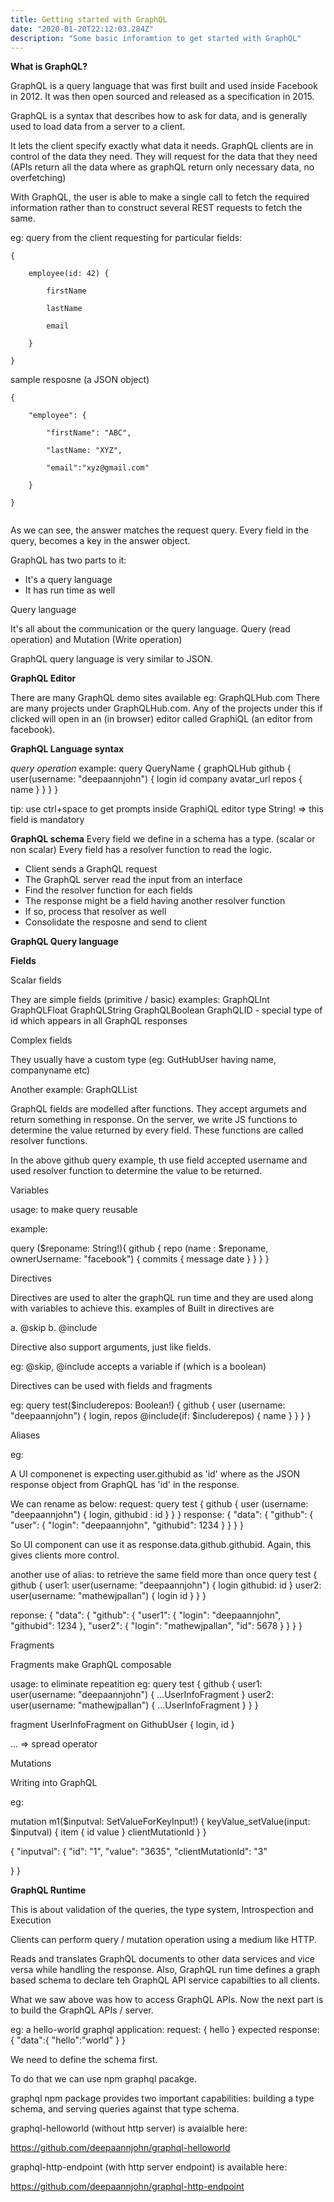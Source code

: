 ```yaml
---
title: Getting started with GraphQL
date: "2020-01-20T22:12:03.284Z"
description: "Some basic inforamtion to get started with GraphQL"
---
```


**What is GraphQL?**

GraphQL is a query language that was first built and used inside Facebook in 2012. It was then open sourced and released as a specification in 2015.

GraphQL is a syntax that describes how to ask for data, and is generally used to load data from a server to a client. 

It lets the client specify exactly what data it needs. GraphQL clients are in control of the data they need. They will request for the data that they need (APIs return all the data where as graphQL
return only necessary data, no overfetching)

With GraphQL, the user is able to make a single call to fetch the required information rather than to construct several REST requests to fetch the same.

eg: query from the client requesting for particular fields:

```
{
  
    employee(id: 42) {

        firstName

        lastName

        email

    }

}

```
sample resposne (a JSON object)

```
{

    "employee": {

        "firstName": "ABC",

        "lastName: "XYZ",

        "email":"xyz@gmail.com"

    }

}


```
As we can see, the answer matches the request query. Every field in the query, becomes a key in the answer object.

GraphQL has two parts to it:

* It's a query language
* It has run time as well

Query language 

It's all about the communication or the query language. Query (read operation) and Mutation (Write operation)

GraphQL query language is very similar to JSON.

**GraphQL Editor**

There are many GraphQL demo sites available eg: GraphQLHub.com
There are many projects under GraphQLHub.com. Any of the projects under this 
if clicked will open in an (in browser) editor called GraphiQL (an editor from facebook).


**GraphQL Language syntax**

_query operation_
example:
query QueryName {
  graphQLHub
  github {
    user(username: "deepaannjohn") {
      login
      id
      company
      avatar_url
      repos {
        name
      }
    }
  }
}

tip: use ctrl+space to get prompts inside GraphiQL editor
type String! => this field is mandatory

**GraphQL schema**
Every field we define in a schema has a type. (scalar or non scalar)
Every field has a resolver function to read the logic.

* Client sends a GraphQL request
* The GraphQL server read the input from an interface
* Find the resolver function for each fields
* The response might be a field having another resolver function
* If so, process that resolver as well
* Consolidate the resposne and send to client


**GraphQL Query language**

**Fields**

Scalar fields

They are simple fields (primitive / basic)
examples:
GraphQLInt
GraphQLFloat
GraphQLString
GraphQLBoolean
GraphQLID - special type of id  which appears in all GraphQL responses

Complex fields

They usually have a custom type (eg: GutHubUser having name, companyname etc)

Another example:
GraphQLList


GraphQL fields are modelled after functions. They accept argumets and return something in response.
On the server, we write JS functions to determine the value returned by every field.
These functions are called resolver functions.

In the above github query example, th use field accepted username and used
resolver function to determine the value to  be returned.

Variables

usage: to make query reusable

example:

query ($reponame: String!){
  github {
    repo (name : $reponame, ownerUsername: "facebook")  {
      commits {
        message
        date
      }
    }
  }
}

Directives

Directives are used to alter the graphQL run time and they are used along with variables to achieve this.
examples of Built in directives are

a. @skip
b. @include

Directive also support arguments, just like fields.

eg: @skip, @include accepts a variable if (which is a boolean)

Directives can be used with fields and fragments

eg:
query test($includerepos: Boolean!) {
  github {
    user (username: "deepaannjohn") {
      login,
      repos @include(if: $includerepos) {
        name
      }
    }
  }
}

Aliases

eg:

A UI componenet is expecting user.githubid as 'id' where as the JSON response object from 
GraphQL has 'id' in the response.

We can rename as below:
request:
query test {
  github {
    user (username: "deepaannjohn") {
      login,
      githubid : id
    }
  }
}
response:
{
  "data": {
    "github": {
      "user": {
        "login": "deepaannjohn",
        "githubid": 1234
      }
    }
  }
}

So UI component can use it as response.data.github.githubid.
Again, this gives clients more control.

another use of alias:
to retrieve the same field more than once
query test {
  github {
    user1: user(username: "deepaannjohn") {
      login
      githubid: id
    }
    user2: user(username: "mathewjpallan") {
      login
      id
    }
  }
}

reponse:
{
  "data": {
    "github": {
      "user1": {
        "login": "deepaannjohn",
        "githubid": 1234
      },
      "user2": {
        "login": "mathewjpallan",
        "id": 5678
      }
    }
  }
}


Fragments

Fragments make GraphQL composable

usage: to eliminate repeatition
eg:
query test {
  github {
    user1: user(username: "deepaannjohn") {
      ...UserInfoFragment
    }
    user2: user(username: "mathewjpallan") {
      ...UserInfoFragment
    }
  }
}

fragment UserInfoFragment on GithubUser {
  login,
  id
}

... => spread operator

Mutations

Writing into GraphQL


eg:

mutation m1($inputval: SetValueForKeyInput!) {
  keyValue_setValue(input: $inputval) {
    item {
      id
      value
    }
    clientMutationId
  }
}


{
  "inputval": {
    "id": "1",
    "value": "3635",
    "clientMutationId": "3"
    
  }
}

**GraphQL Runtime**

This is about validation of the queries, the type system, Introspection and Execution

Clients can perform query / mutation operation using a medium like HTTP.

Reads and translates GraphQL documents to other data services and vice versa while handling the response.
Also, GraphQL run time defines a graph based schema to declare teh GraphQL API service capabilties to all clients. 

What we saw above was how to access GraphQL APIs.
Now the next part is to build the GraphQL APIs / server.

eg:
a hello-world graphql application:
request:
{
  hello
}
expected response:
{
  "data":{
    "hello":"world"
  }
}

We need to define the schema first.

To do that we can use npm graphql pacakge.

graphql npm package provides two important capabilities: building a type schema, and serving queries against that type schema.

graphql-helloworld (without http server) is avaialble here:

https://github.com/deepaannjohn/graphql-helloworld

graphql-http-endpoint (with http server endpoint) is available here:

https://github.com/deepaannjohn/graphql-http-endpoint











